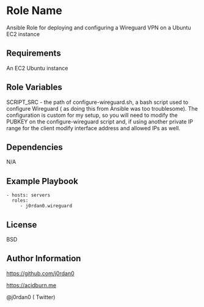 Role Name
=========

Ansible Role for deploying and configuring a Wireguard VPN on a Ubuntu EC2 instance

Requirements
------------

An EC2 Ubuntu instance

Role Variables
--------------

SCRIPT_SRC - the path of configure-wireguard.sh, a bash script used to configure Wireguard ( as doing this from Ansible was too troublesome). The configuration is custom for my setup, so you will need to modify the PUBKEY on the configure-wireguard script and, if using another private IP range for the client modify interface address and allowed IPs as well.

Dependencies
------------
N/A

Example Playbook
----------------

    - hosts: servers
      roles:
         - j0rdan0.wireguard

License
-------

BSD

Author Information
------------------

https://github.com/j0rdan0

https://acidburn.me

@j0rdan0 ( Twitter)

